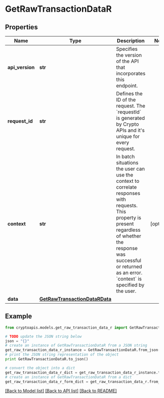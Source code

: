 # GetRawTransactionDataR


## Properties
Name | Type | Description | Notes
------------ | ------------- | ------------- | -------------
**api_version** | **str** | Specifies the version of the API that incorporates this endpoint. | 
**request_id** | **str** | Defines the ID of the request. The &#x60;requestId&#x60; is generated by Crypto APIs and it&#39;s unique for every request. | 
**context** | **str** | In batch situations the user can use the context to correlate responses with requests. This property is present regardless of whether the response was successful or returned as an error. &#x60;context&#x60; is specified by the user. | [optional] 
**data** | [**GetRawTransactionDataRData**](GetRawTransactionDataRData.md) |  | 

## Example

```python
from cryptoapis.models.get_raw_transaction_data_r import GetRawTransactionDataR

# TODO update the JSON string below
json = "{}"
# create an instance of GetRawTransactionDataR from a JSON string
get_raw_transaction_data_r_instance = GetRawTransactionDataR.from_json(json)
# print the JSON string representation of the object
print GetRawTransactionDataR.to_json()

# convert the object into a dict
get_raw_transaction_data_r_dict = get_raw_transaction_data_r_instance.to_dict()
# create an instance of GetRawTransactionDataR from a dict
get_raw_transaction_data_r_form_dict = get_raw_transaction_data_r.from_dict(get_raw_transaction_data_r_dict)
```
[[Back to Model list]](../README.md#documentation-for-models) [[Back to API list]](../README.md#documentation-for-api-endpoints) [[Back to README]](../README.md)


